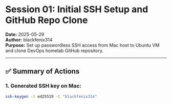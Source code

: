 # Session 01: Initial SSH Setup and GitHub Repo Clone
**Date:** 2025-05-29  
**Author:** blackfenix314  
**Purpose:** Set up passwordless SSH access from Mac host to Ubuntu VM and clone DevOps homelab GitHub repository.

---

## ✅ Summary of Actions

### 1. Generated SSH key on Mac:
```bash
ssh-keygen -t ed25519 -C "blackfenix314"
